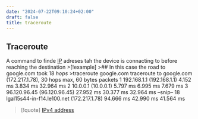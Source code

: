 ```yaml
---
date: "2024-07-22T09:10:24+02:00"
draft: false
title: traceroute
---
```


## Traceroute

A command to finde [IP](/Notes/posts/Network/Ref_OSI/IP) adreses tah the
device is connacting to before reaching the destination \>\[!example\]
\>## In this case the road to google.com took 18 *hops* \>traceroute
google.com traceroute to google.com (172.217.1.78), 30 hops max, 60
bytes packets 1 192.168.1.1 (192.168.1.1) 4.152 ms 3.834 ms 32.964 ms 2
10.0.0.1 (10.0.0.1) 5.797 ms 6.995 ms 7.679 ms 3 96.120.96.45
(96.120.96.45) 27.952 ms 30.377 ms 32.964 ms –snip– 18
lgal15s44-in-f14.le100.net (172.217.1.78) 94.666 ms 42.990 ms 41.564 ms

> \[!quote\] [IPv4
> address](/Notes/posts/Network/basic_network_connections/IPv4_address)
